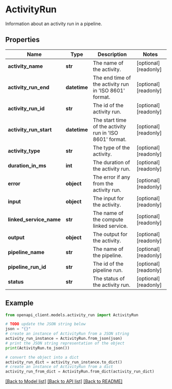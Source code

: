 # ActivityRun

Information about an activity run in a pipeline.

## Properties

Name | Type | Description | Notes
------------ | ------------- | ------------- | -------------
**activity_name** | **str** | The name of the activity. | [optional] [readonly] 
**activity_run_end** | **datetime** | The end time of the activity run in &#39;ISO 8601&#39; format. | [optional] [readonly] 
**activity_run_id** | **str** | The id of the activity run. | [optional] [readonly] 
**activity_run_start** | **datetime** | The start time of the activity run in &#39;ISO 8601&#39; format. | [optional] [readonly] 
**activity_type** | **str** | The type of the activity. | [optional] [readonly] 
**duration_in_ms** | **int** | The duration of the activity run. | [optional] [readonly] 
**error** | **object** | The error if any from the activity run. | [optional] [readonly] 
**input** | **object** | The input for the activity. | [optional] [readonly] 
**linked_service_name** | **str** | The name of the compute linked service. | [optional] [readonly] 
**output** | **object** | The output for the activity. | [optional] [readonly] 
**pipeline_name** | **str** | The name of the pipeline. | [optional] [readonly] 
**pipeline_run_id** | **str** | The id of the pipeline run. | [optional] [readonly] 
**status** | **str** | The status of the activity run. | [optional] [readonly] 

## Example

```python
from openapi_client.models.activity_run import ActivityRun

# TODO update the JSON string below
json = "{}"
# create an instance of ActivityRun from a JSON string
activity_run_instance = ActivityRun.from_json(json)
# print the JSON string representation of the object
print(ActivityRun.to_json())

# convert the object into a dict
activity_run_dict = activity_run_instance.to_dict()
# create an instance of ActivityRun from a dict
activity_run_from_dict = ActivityRun.from_dict(activity_run_dict)
```
[[Back to Model list]](../README.md#documentation-for-models) [[Back to API list]](../README.md#documentation-for-api-endpoints) [[Back to README]](../README.md)


